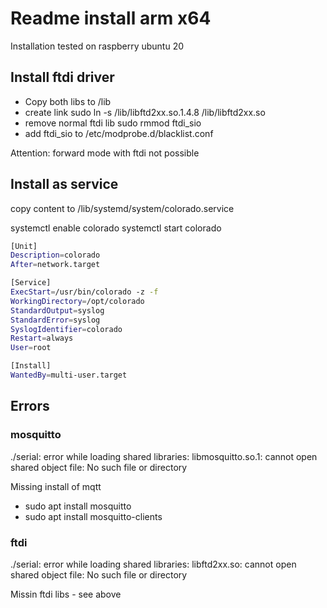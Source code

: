 # Readme install arm x64

Installation tested on raspberry ubuntu 20

## Install ftdi driver

* Copy both libs to /lib
* create link sudo ln -s /lib/libftd2xx.so.1.4.8 /lib/libftd2xx.so
* remove normal ftdi lib sudo rmmod ftdi_sio
* add ftdi_sio to /etc/modprobe.d/blacklist.conf

Attention: forward mode with ftdi not possible

## Install as service

copy content to /lib/systemd/system/colorado.service

systemctl enable colorado
systemctl start colorado

```bash
[Unit]
Description=colorado
After=network.target

[Service] 
ExecStart=/usr/bin/colorado -z -f
WorkingDirectory=/opt/colorado
StandardOutput=syslog
StandardError=syslog
SyslogIdentifier=colorado
Restart=always
User=root

[Install]
WantedBy=multi-user.target
```

## Errors

### mosquitto

./serial: error while loading shared libraries: libmosquitto.so.1: cannot open shared object file: No such file or directory  

Missing install of mqtt

* sudo apt install mosquitto
* sudo apt install mosquitto-clients

### ftdi

./serial: error while loading shared libraries: libftd2xx.so: cannot open shared object file: No such file or directory

Missin ftdi libs - see above
